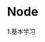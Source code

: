 <!--
 * @Author: youjiaqi 2430284055@qq.com
 * @Date: 2022-07-22 10:05:52
 * @LastEditors: youjiaqi 2430284055@qq.com
 * @LastEditTime: 2022-07-25 10:12:32
 * @FilePath: /node/README.md
 * @Description: 这是默认设置,请设置`customMade`, 打开koroFileHeader查看配置 进行设置: https://github.com/OBKoro1/koro1FileHeader/wiki/%E9%85%8D%E7%BD%AE
-->
# Node 


1.基本学习
